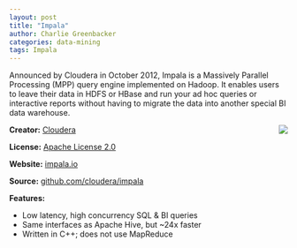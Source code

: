 ```yaml
---
layout: post
title: "Impala"
author: Charlie Greenbacker
categories: data-mining
tags: Impala
---
```

Announced by Cloudera in October 2012, Impala is a Massively Parallel Processing (MPP) query engine implemented on Hadoop. It enables users to leave their data in HDFS or HBase and run your ad hoc queries or interactive reports without having to migrate the data into another special BI data warehouse.

[<img style="float: right" src="{{ site.url }}/img/impala-logo.png" />](http://impala.io/)

__Creator:__ [Cloudera](http://www.cloudera.com/)

__License:__ [Apache License 2.0](http://opensource.org/licenses/Apache-2.0)

__Website:__ [impala.io](http://impala.io/)

__Source:__ [github.com/cloudera/impala](https://github.com/cloudera/impala)

__Features:__

* Low latency, high concurrency SQL & BI queries
* Same interfaces as Apache Hive, but ~24x faster
* Written in C++; does not use MapReduce
